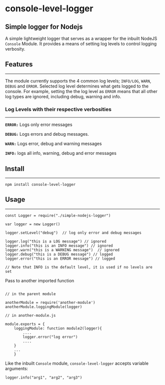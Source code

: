 # console-level-logger

## Simple logger for Nodejs

A simple lightweight logger that serves as a wrapper for the inbuilt NodeJS `Console` Module. It provides a means of setting log levels to control logging verbosity.
 

## Features
___

The module currently supports the 4 common log levels; `INFO/LOG`, `WARN`, `DEBUG` and `ERROR`.  Selected log level determines what gets logged to the console. For example, setting the the log level as `ERROR` means that all other log types are ignored, including debug, warning and info.


### Log Levels with their respective verbosities
___

**`ERROR:`** Logs only error messages

**`DEBUG:`** Logs errors and debug messages.

**`WARN:`** Logs error, debug and warning messages

**`INFO:`**  logs all info, warning, debug and error messages


## Install
___
``` npm install console-level-logger ```


## Usage
___
```
const Logger = require("./simple-nodejs-logger")

var logger = new Logger()

logger.setLevel("debug")  // log only error and debug messages

logger.log("this is a LOG message") // ignored
logger.info("this is an INFO message") // ignored
logger.warn("this is a WARNING message")  // ignored
logger.debug("this is a DEBUG message") // logged
logger.error("this is an ERROR message") // logged

// Note that INFO is the default level, it is used if no levels are set

```

Pass to another imported function
```

// in the parent module

anotherModule = require('another-module')
anotherModule.loggingModule(logger)

// in another-module.js

module.exports = {
    loggingModule: function module2(logger){
        ....
        logger.error("log error")
        ....
    }
    ...
    }

```

Like the inbuilt `Console` module, `console-level-logger` accepts variable arguments:

```
logger.info("arg1", "arg2", "arg3")
```

  

